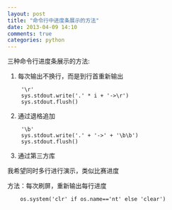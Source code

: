 ```yaml
---
layout: post
title: "命令行中进度条展示的方法"
date: 2013-04-09 14:10
comments: true
categories: python 
---
```


三种命令行进度条展示的方法:
<!--more-->

1. 每次输出不换行，而是到行首重新输出

        '\r'
        sys.stdout.write('.' * i + '->\r')
        sys.stdout.flush()

2. 通过退格追加

        '\b'
        sys.stdout.write('.' + '->' + '\b\b')
        sys.stdout.flush()

3. 通过第三方库

我希望同时多行进行演示，类似比赛进度

方法：每次刷屏，重新输出每行进度

        os.system('clr' if os.name=='nt' else 'clear')
